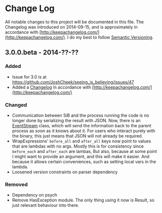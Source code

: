 # Change Log
All notable changes to this project will be documented in this file.
The Changelog was introduced on 2014-09-15, and is approximately in
accordance with [http://keepachangelog.com/](http://keepachangelog.com/).
I do my best to follow [Semantic Versioning](http://semver.org/).

## 3.0.0.beta - 2014-??-??
### Added
- Issue for 3.0 is at https://github.com/JoshCheek/seeing_is_believing/issues/47
- Added a [Changelog](Changelog.md) in accordance with [http://keepachangelog.com/](http://keepachangelog.com/)

### Changed
- Communication between SiB and the process running the code is no longer done by
  serializing the result with JSON. Now, there is an
  [EventStream](https://github.com/JoshCheek/seeing_is_believing/blob/4b9134ca45e001ebe5f139384bd1beee98b5e371/lib/seeing_is_believing/event_stream.rb)
  class, which will send the information back to the parent process as soon as it
  knows about it. For users who interact purely with the binary, this just means that
  JSON will not already be required.
- WrapExpressions' `before_all` and `after_all` keys now point to values that are lambdas with no args.
  Mostly this is for consistency since `before_each` and `after_each` are lambas,
  But also, because at some point I might want to provide an argument, and this will make it easier.
  And because it allows certain conveniences, such as setting local vars in the lambda.
- Loosened version constraints on parser dependency

### Removed
- Dependency on psych
- Remove HasException module. The only thing using it now is Result, so just relevant behaviour into there.
